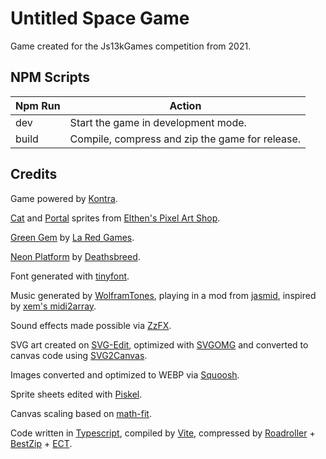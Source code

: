 # Untitled Space Game

Game created for the Js13kGames competition from 2021.

## NPM Scripts

| Npm Run | Action                                          |
| ------- | ----------------------------------------------- |
| dev     | Start the game in development mode.             |
| build   | Compile, compress and zip the game for release. |

## Credits

Game powered by [Kontra](https://straker.github.io/kontra/).

[Cat](https://elthen.itch.io/2d-pixel-art-cat-sprites) and [Portal](https://elthen.itch.io/2d-pixel-art-portal-sprites) sprites from [Elthen's Pixel Art Shop](https://itch.io/profile/elthen).

[Green Gem](https://laredgames.itch.io/gems-coins-free) by [La Red Games](https://laredgames.itch.io/).

[Neon Platform](https://opengameart.org/content/pong-graphics) by [Deathsbreed](https://opengameart.org/users/deathsbreed).

Font generated with [tinyfont](https://github.com/darkwebdev/tinyfont.js).

Music generated by [WolframTones](https://tones.wolfram.com/), playing in a mod from [jasmid](https://github.com/gasman/jasmid), inspired by [xem's midi2array](https://xem.github.io/midi2array/).

Sound effects made possible via [ZzFX](https://killedbyapixel.github.io/ZzFX/).

SVG art created on [SVG-Edit](https://github.com/SVG-Edit/svgedit), optimized with [SVGOMG](https://jakearchibald.github.io/svgomg/) and converted to canvas code using [SVG2Canvas](https://github.com/samsha/svg2canvas).

Images converted and optimized to WEBP via [Squoosh](https://squoosh.app/).

Sprite sheets edited with [Piskel](https://www.piskelapp.com/).

Canvas scaling based on [math-fit](https://github.com/nk-components/math-fit).

Code written in [Typescript](https://www.typescriptlang.org/), compiled by [Vite](https://vitejs.dev/), compressed by [Roadroller](https://lifthrasiir.github.io/roadroller/) + [BestZip](https://github.com/nfriedly/node-bestzip) + [ECT](https://github.com/CT1994/ect-bin).
